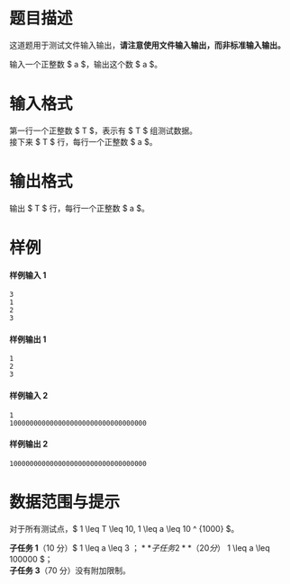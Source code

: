 
# 题目描述

这道题用于测试文件输入输出，**请注意使用文件输入输出，而非标准输入输出。**

输入一个正整数 $ a $，输出这个数 $ a $。

# 输入格式

第一行一个正整数 $ T $，表示有 $ T $ 组测试数据。  
接下来 $ T $ 行，每行一个正整数 $ a $。

# 输出格式

输出 $ T $ 行，每行一个正整数 $ a $。

# 样例

#### 样例输入 1
```plain
3
1
2
3
```

#### 样例输出 1
```plain
1
2
3
```

#### 样例输入 2
```plain
1
1000000000000000000000000000000000
```

#### 样例输出 2
```plain
1000000000000000000000000000000000
```

# 数据范围与提示

对于所有测试点，$ 1 \leq T \leq 10, 1 \leq a \leq 10 ^ {1000} $。

**子任务 1**（10 分）$ 1 \leq a \leq 3 $；  
**子任务 2**（20 分）$ 1 \leq a \leq 100000 $；  
**子任务 3**（70 分）没有附加限制。
			